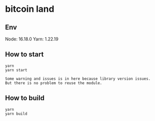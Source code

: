 # bitcoin land

## Env

Node: 16.18.0
Yarn: 1.22.19

## How to start

```shell
yarn
yarn start
```

```text
Some warning and issues is in here because library version issues.
But there is no problem to reuse the module.
```

## How to build

```shell
yarn
yarn build
```

